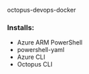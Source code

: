 octopus-devops-docker

### Installs:

- Azure ARM PowerShell
- powershell-yaml
- Azure CLI
- Octopus CLI